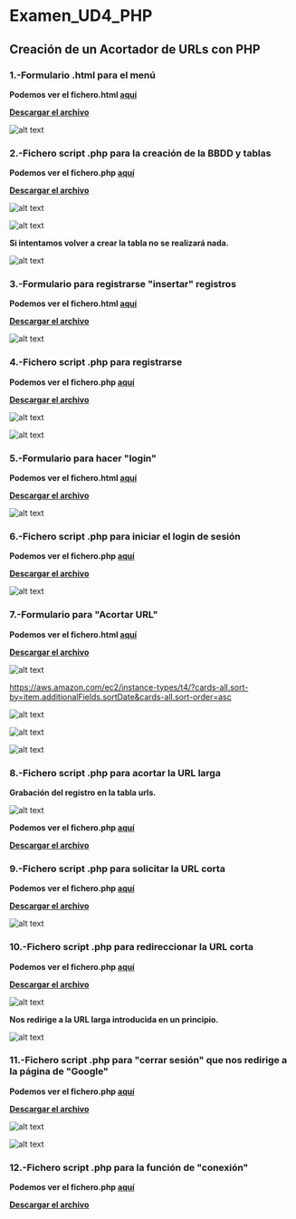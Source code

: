 # Examen_UD4_PHP

## Creación de un Acortador de URLs con PHP

### 1.-Formulario .html para el menú

**Podemos ver el fichero.html [aquí](menu_html.md)**

**[Descargar el archivo](menu.html.zip)**

![alt text](image.png)

### 2.-Fichero script .php para la creación de la BBDD y tablas

**Podemos ver el fichero.php [aquí](crearBBDD_php.md)**

**[Descargar el archivo](crearBBDD.php)**

![alt text](image-1.png)

![alt text](image-2.png)

**Si intentamos volver a crear la tabla no se realizará nada.**

![alt text](image-3.png)

### 3.-Formulario para registrarse "insertar" registros

**Podemos ver el fichero.html [aquí](registro_html.md)**

**[Descargar el archivo](registro.html.zip)**

![alt text](image-4.png)

### 4.-Fichero script .php para registrarse

**Podemos ver el fichero.php [aquí](registro_php.md)**

**[Descargar el archivo](registro.php)**

![alt text](image-5.png)

![alt text](image-6.png)

### 5.-Formulario para hacer "login"

**Podemos ver el fichero.html [aquí](login_html.md)**

**[Descargar el archivo](login.html.zip)**

![alt text](image-7.png)

### 6.-Fichero script .php para iniciar el login de sesión

**Podemos ver el fichero.php [aquí](login_php.md)**

**[Descargar el archivo](login.php)**

![alt text](image-8.png)

### 7.-Formulario para "Acortar URL"

**Podemos ver el fichero.html [aquí](acortar_html.md)**

**[Descargar el archivo](acortar.html.zip)**

![alt text](image-9.png)

<https://aws.amazon.com/ec2/instance-types/t4/?cards-all.sort-by=item.additionalFields.sortDate&cards-all.sort-order=asc>

![alt text](image-13.png)

![alt text](image-11.png)

![alt text](image-10.png)

### 8.-Fichero script .php para acortar la URL larga

**Grabación del registro en la tabla urls.**

![alt text](image-14.png)

**Podemos ver el fichero.php [aquí](acortar_php.md)**

**[Descargar el archivo](acortar.php)**

### 9.-Fichero script .php para solicitar la URL corta

**Podemos ver el fichero.php [aquí](redirect1_php.md)**

**[Descargar el archivo](redirect1.php)**

![alt text](image-12.png)

### 10.-Fichero script .php para redireccionar la URL corta

**Podemos ver el fichero.php [aquí](redirect2_php.md)**

**[Descargar el archivo](redirect2.php)**

![alt text](image-15.png)

**Nos redirige a la URL larga introducida en un principio.**

![alt text](image-13.png)

### 11.-Fichero script .php para "cerrar sesión" que nos redirige a la página de "Google"

**Podemos ver el fichero.php [aquí](logout_php.md)**

**[Descargar el archivo](logout.php)**

![alt text](image-16.png)

![alt text](image-17.png)

### 12.-Fichero script .php para la función de "conexión"

**Podemos ver el fichero.php [aquí](conexion_php.md)**

**[Descargar el archivo](conexion.php)**
